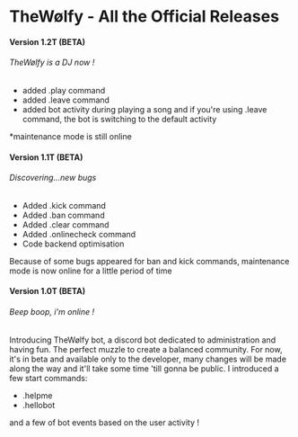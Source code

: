 # TheWølfy - All the Official Releases
#### Version 1.2T (BETA)
###### TheWølfy is a DJ now !

  - added .play command
  - added .leave command
  - added bot activity during playing a song and if you're using .leave command, the bot is switching to the default activity
  
  *maintenance mode is still online
  
#### Version 1.1T (BETA)
###### Discovering...new bugs   

  - Added .kick command
  - Added .ban command
  - Added .clear command
  - Added .onlinecheck command
  - Code backend optimisation 

  Because of some bugs appeared for ban and kick commands, maintenance mode is now online for a little period of time
  
#### Version 1.0T (BETA)
###### Beep boop, i'm online !  

 Introducing TheWølfy bot, a discord bot dedicated to administration and having fun. The perfect muzzle to create a balanced community. For now, it's in beta and available only to the developer, many changes will be made along the way and it'll take some time 'till gonna be public.
 I introduced a few start commands: 
  - .helpme
  - .hellobot

and a few of bot events based on the user activity !



